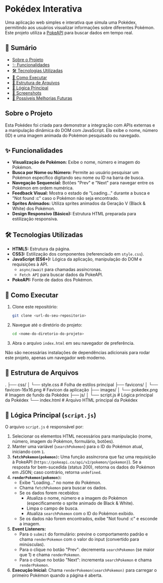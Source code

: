 # Pokédex Interativa

Uma aplicação web simples e interativa que simula uma Pokédex, permitindo aos usuários visualizar informações sobre diferentes Pokémon. Este projeto utiliza a [PokeAPI](https://pokeapi.co/) para buscar dados em tempo real.

## 📜 Sumário

* [Sobre o Projeto](#sobre-o-projeto)
* [✨ Funcionalidades](#-funcionalidades)
* [🛠️ Tecnologias Utilizadas](#️-tecnologias-utilizadas)
* [🚀 Como Executar](#-como-executar)
* [📂 Estrutura de Arquivos](#-estrutura-de-arquivos)
* [🧠 Lógica Principal](#-lógica-principal)
* [📸 Screenshots](#-screenshots)
* [🔮 Possíveis Melhorias Futuras](#-possíveis-melhorias-futuras)

## Sobre o Projeto

Esta Pokédex foi criada para demonstrar a integração com APIs externas e a manipulação dinâmica do DOM com JavaScript. Ela exibe o nome, número (ID) e uma imagem animada do Pokémon pesquisado ou navegado.

## ✨ Funcionalidades

* **Visualização de Pokémon:** Exibe o nome, número e imagem do Pokémon.
* **Busca por Nome ou Número:** Permite ao usuário pesquisar um Pokémon específico digitando seu nome ou ID na barra de busca.
* **Navegação Sequencial:** Botões "Prev" e "Next" para navegar entre os Pokémon em ordem numérica.
* **Feedback Visual:** Mostra o estado de "Loading..." durante a busca e "Not found :c" caso o Pokémon não seja encontrado.
* **Sprites Animados:** Utiliza sprites animados da Geração V (Black & White) dos Pokémon.
* **Design Responsivo (Básico):** Estrutura HTML preparada para estilização responsiva.

## 🛠️ Tecnologias Utilizadas

* **HTML5:** Estrutura da página.
* **CSS3:** Estilização dos componentes (referenciado em `style.css`).
* **JavaScript (ES6+):** Lógica da aplicação, manipulação do DOM e requisições à API.
    * `async/await` para chamadas assíncronas.
    * `Fetch API` para buscar dados da PokeAPI.
* **PokeAPI:** Fonte de dados dos Pokémon.

## 🚀 Como Executar

1.  Clone este repositório:
    ```bash
    git clone <url-do-seu-repositorio>
    ```
2.  Navegue até o diretório do projeto:
    ```bash
    cd <nome-do-diretorio-do-projeto>
    ```
3.  Abra o arquivo `index.html` em seu navegador de preferência.

Não são necessárias instalações de dependências adicionais para rodar este projeto, apenas um navegador web moderno.

## 📂 Estrutura de Arquivos

.
├── css/
│   └── style.css        # Folha de estilos principal
├── favicons/
│   └── favicon-16x16.png # Favicon da aplicação
├── images/
│   └── pokedex.png      # Imagem de fundo da Pokédex
├── js/
│   └── script.js        # Lógica principal da Pokédex
└── index.html           # Arquivo HTML principal da Pokédex

## 🧠 Lógica Principal (`script.js`)

O arquivo `script.js` é responsável por:
1.  Selecionar os elementos HTML necessários para manipulação (nome, número, imagem do Pokémon, formulário, botões).
2.  Manter uma variável (`searchPokemon`) para o ID do Pokémon atual, iniciando com `1`.
3.  **`fetchPokemon(pokemon)`:** Uma função assíncrona que faz uma requisição à PokeAPI (`https://pokeapi.co/api/v2/pokemon/{pokemon}`). Se a resposta for bem-sucedida (status 200), retorna os dados do Pokémon em JSON; caso contrário, retorna `undefined`.
4.  **`renderPokemon(pokemon)`:**
    * Exibe "Loading..." no nome do Pokémon.
    * Chama `fetchPokemon` para buscar os dados.
    * Se os dados forem recebidos:
        * Atualiza o nome, número e a imagem do Pokémon (especificamente o sprite animado de Black & White).
        * Limpa o campo de busca.
        * Atualiza `searchPokemon` com o ID do Pokémon exibido.
    * Se os dados não forem encontrados, exibe "Not found :c" e esconde a imagem.
5.  **Event Listeners:**
    * Para o `submit` do formulário: previne o comportamento padrão e chama `renderPokemon` com o valor do input (convertido para minúsculas).
    * Para o clique no botão "Prev": decrementa `searchPokemon` (se maior que 1) e chama `renderPokemon`.
    * Para o clique no botão "Next": incrementa `searchPokemon` e chama `renderPokemon`.
6.  **Execução Inicial:** Chama `renderPokemon(searchPokemon)` para carregar o primeiro Pokémon quando a página é aberta.
